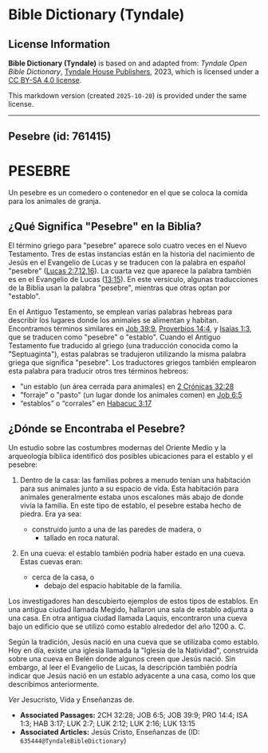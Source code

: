 # Bible Dictionary (Tyndale)

## License Information

**Bible Dictionary (Tyndale)** is based on and adapted from: _Tyndale Open Bible Dictionary_, [Tyndale House Publishers](https://tyndaleopenresources.com/), 2023, which is licensed under a [CC BY-SA 4.0 license](https://creativecommons.org/licenses/by-sa/4.0/legalcode.en).

This markdown version (created `2025-10-20`) is provided under the same license.



--------------------------------

## Pesebre (id: 761415)

PESEBRE
=======

Un pesebre es un comedero o contenedor en el que se coloca la comida para los animales de granja.

¿Qué Significa "Pesebre" en la Biblia?
--------------------------------------

El término griego para "pesebre" aparece solo cuatro veces en el Nuevo Testamento. Tres de estas instancias están en la historia del nacimiento de Jesús en el Evangelio de Lucas y se traducen con la palabra en español "pesebre" ([Lucas 2:7,12,16](https://ref.ly/Luke2:7,Luke2:12,Luke2:16)). La cuarta vez que aparece la palabra también es en el Evangelio de Lucas ([13:15](https://ref.ly/Luke13:15)). En este versículo, algunas traducciones de la Biblia usan la palabra "pesebre", mientras que otras optan por "establo".

En el Antiguo Testamento, se emplean varias palabras hebreas para describir los lugares donde los animales se alimentan y habitan. Encontramos términos similares en [Job 39:9](https://ref.ly/Job39:9), [Proverbios 14:4](https://ref.ly/Prov14:4), y [Isaías 1:3](https://ref.ly/Isa1:3), que se traducen como "pesebre" o "establo". Cuando el Antiguo Testamento fue traducido al griego (una traducción conocida como la "Septuaginta"), estas palabras se tradujeron utilizando la misma palabra griega que significa "pesebre". Los traductores griegos también emplearon esta palabra para traducir otros tres términos hebreos:

* "un establo (un área cerrada para animales) en [2 Crónicas 32:28](https://ref.ly/2Chr32:28)
* "forraje" o "pasto" (un lugar donde los animales comen) en [Job 6:5](https://ref.ly/Job6:5)
* “establos” o “corrales” en [Habacuc 3:17](https://ref.ly/Hab3:17)

¿Dónde se Encontraba el Pesebre?
--------------------------------

Un estudio sobre las costumbres modernas del Oriente Medio y la arqueología bíblica identificó dos posibles ubicaciones para el establo y el pesebre:

1. Dentro de la casa: las familias pobres a menudo tenían una habitación para sus animales junto a su espacio de vida. Esta habitación para animales generalmente estaba unos escalones más abajo de donde vivía la familia. En este tipo de establo, el pesebre estaba hecho de piedra. Era ya sea:

    * construido junto a una de las paredes de madera, o
        * tallado en roca natural.
2. En una cueva: el establo también podría haber estado en una cueva. Estas cuevas eran:

    * cerca de la casa, o
        * debajo del espacio habitable de la familia.

Los investigadores han descubierto ejemplos de estos tipos de establos. En una antigua ciudad llamada Megido, hallaron una sala de establo adjunta a una casa. En otra antigua ciudad llamada Laquis, encontraron una cueva bajo un edificio que se utilizó como establo alrededor del año 1200 a. C.

Según la tradición, Jesús nació en una cueva que se utilizaba como establo. Hoy en día, existe una iglesia llamada la "Iglesia de la Natividad", construida sobre una cueva en Belén donde algunos creen que Jesús nació. Sin embargo, al leer el Evangelio de Lucas, la descripción también podría indicar que Jesús nació en un establo adyacente a una casa, como los que describimos anteriormente.

*Ver* Jesucristo, Vida y Enseñanzas de.

* **Associated Passages:** 2CH 32:28; JOB 6:5; JOB 39:9; PRO 14:4; ISA 1:3; HAB 3:17; LUK 2:7; LUK 2:12; LUK 2:16; LUK 13:15
* **Associated Articles:** Jesús Cristo, Enseñanzas de (ID: `635444@TyndaleBibleDictionary`)


